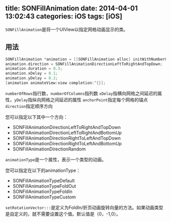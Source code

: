 title: SONFillAnimation
date: 2014-04-01 13:02:43
categories: iOS
tags: [iOS]
---
`SONFillAnimation`是将一个UIView以指定网格动画显示的类。

## 用法
```objective-c
SONFillAnimation *animation = [[SONFillAnimation alloc] initWithNumberOfRows:3 columns:3 animationType:SONFillAnimationTypeDefault];
animation.direction = SONFillAnimationDirectionLeftToRightAndTopDown;
animation.duration = 0.3;
animation.xDelay = 0.1;
animation.yDelay = 0.2;
[animation animateView:view completion:^{}];
```
`numberOfRows`指行数，`numberOfColumns`指列数
`xDelay`指横向网格之间延迟的属性，`yDelay`指纵向网格之间延迟的属性
`anchorPoint`指定每个网格的锚点
`direction`指定顺序方向

您可以指定以下其中一个方向：

- SONFillAnimationDirectionLeftToRightAndTopDown
- SONFillAnimationDirectionLeftToRightAndBottomUp
- SONFillAnimationDirectionRightToLeftAndTopDown
- SONFillAnimationDirectionRightToLeftAndBottomUp
- SONFillAnimationDirectionRandom

`animationType`是一个属性，表示一个类型的动画。

您可以指定在以下的animationType：

- SONFillAnimationTypeDefault
- SONFillAnimationTypeFoldOut
- SONFillAnimationTypeFoldIn
- SONFillAnimationTypeCustom

`setRotationVector:::`是定义为FoldIn/折页动画旋转向量的方法。如果动画类型是自定义的，就不需要设置这个值。默认值是（0，-1,0）。